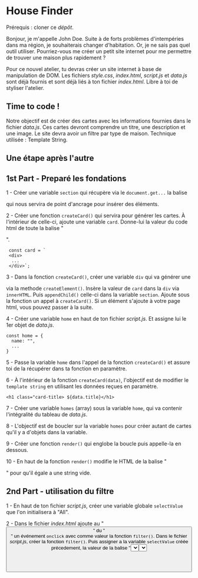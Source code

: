 # House Finder

Prérequis : cloner ce _dépôt_.

Bonjour, je m'appelle John Doe. Suite à de forts problèmes d'intempéries dans ma région, je souhaiterais changer d'habitation. Or, je ne sais pas quel outil utiliser. Pourriez-vous me créer un petit site internet pour me permettre de trouver une maison plus rapidement ?

Pour ce nouvel atelier, tu devras créer un site internet à base de manipulation de DOM. Les fichiers _style.css_, _index.html_, _script.js_ et _data.js_ sont déjà fournis et sont déjà liés à ton fichier _index.html_. Libre à toi de styliser l'atelier.

## Time to code !

Notre objectif est de créer des cartes avec les informations fournies dans le fichier _data.js_.
Ces cartes devront comprendre un titre, une description et une image.
Le site devra avoir un filtre par type de maison.
Technique utilisée : Template String.

## Une étape après l'autre

## 1st Part - Preparé les fondations

1 - Créer une variable `section` qui récupère via le `document.get...` la balise <section> qui nous servira de point d'ancrage pour insérer des éléments.

2 - Créer une fonction `createCard()` qui servira pour générer les cartes. À l'intérieur de celle-ci, ajoute une variable `card`. Donne-lui la valeur du code html de toute la balise "<article>".

```
 const card = `
 <div>
  ...
 </div>`;
```

3 - Dans la fonction `createCard()`, créer une variable `div` qui va générer une <div> via la methode `createElement()`. Insère la valeur de `card` dans la `div` via `innerHTML`. Puis `appendChild()` celle-ci dans la variable `section`. Ajoute sous la fonction un appel à `createCard()`.
Si un élément s'ajoute à votre page html, vous pouvez passer à la suite.

4 - Créer une variable `home` en haut de ton fichier _script.js_. Et assigne lui le 1er objet de _data.js_.

```
const home = {
  name: "",
  ...
}
```

5 - Passe la variable `home` dans l'appel de la fonction `createCard()` et assure toi de la récupérer dans ta fonction en paramètre.

6 - À l'intérieur de la fonction `createCard(data)`, l'objectif est de modifier le `template string` en utilisant les données reçues en paramètre.

```
<h1 class="card-title> ${data.title}</h1>
```

7 - Créer une variable `homes` (array) sous la variable `home`, qui va contenir l'intégralité du tableau de _data.js_.

8 - L'objectif est de boucler sur la variable `homes` pour créer autant de cartes qu'il y a d'objets dans la variable.

9 - Créer une fonction `render()` qui englobe la boucle puis appelle-la en dessous.

10 - En haut de la fonction `render()` modifie le HTML de la balise "<section>" pour qu'il égale a une string vide.

## 2nd Part - utilisation du filtre

1 - En haut de ton fichier _script.js_, créer une variable globale `selectValue` que l'on initialisera à "All".

2 - Dans le fichier _index.html_ ajoute au "<button>" du "<header>" un événement `onclick` avec comme valeur la fonction `filter()`. Dans le fichier _script.js_, créer la fonction `filter()`. Puis assigner a la variable `selectValue` créée précedement, la valeur de la balise "<select>".

```
...getElementById('app').value
```

3 - Ajouter en bas de `filter()` un appel à la fonction `render()`.

4 - Dans la boucle de `render()` ajoute un `if` avant `createCard()` pour filtrer les résultats. Dans un 1er temps verifie que le type des maisons est égale a la valeur du `selectValue`.
!!! WARNING : aucune maison ne s'affiche, joue avec le "<select>" voir si ta condition est bonne !!!

5 - Maintenant récuperons toutes les maisons, ajoutons au `if` une condition ( || ) si `selectValue` est égale à "All".

Bien joué à toi, tu as créé un outil qui satisfera John Doe. Il a l'air très heureux.
